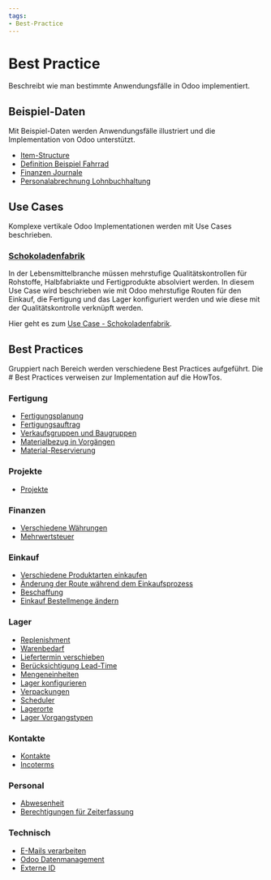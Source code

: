 ```yaml
---
tags:
- Best-Practice
---
```

# Best Practice

Beschreibt wie man bestimmte Anwendungsfälle in Odoo implementiert.

## Beispiel-Daten

Mit Beispiel-Daten werden Anwendungsfälle illustriert und die Implementation von Odoo unterstützt.

* [Item-Structure](Best-Practice-Item-Structure.md)
* [Definition Beispiel Fahrrad](Best-Practice-Definition-Beispiel-Fahrrad.md)
* [Finanzen Journale](Best-Practice-Finanzen-Journale.md)
* [Personalabrechnung Lohnbuchhaltung](Best-Practice-Lohnbuchhaltung.md)

## Use Cases

Komplexe vertikale Odoo Implementationen werden mit Use Cases beschrieben.

### [Schokoladenfabrik](Use-Case-Schokoladenfabrik.md)

In der Lebensmittelbranche müssen mehrstufige Qualitätskontrollen für Rohstoffe, Halbfabriakte und Fertigprodukte absolviert werden. In diesem Use Case wird beschrieben wie mit Odoo mehrstufige Routen für den Einkauf, die Fertigung und das Lager konfiguriert werden und wie diese mit der Qualitätskontrolle verknüpft werden.

Hier geht es zum [Use Case - Schokoladenfabrik](Use-Case-Schokoladenfabrik.md).

## Best Practices

Gruppiert nach Bereich werden verschiedene Best Practices aufgeführt. Die # Best Practices verweisen zur Implementation auf die HowTos.

### Fertigung

* [Fertigungsplanung](Best-Practice-Fertigungsplanung)
* [Fertigungsauftrag](Best-Practice-Fertigungsauftrag.md)
* [Verkaufsgruppen und Baugruppen](Best-Practice-Verkaufsgruppen-und-Baugruppen.md)
* [Materialbezug in Vorgängen](Best-Practice-Materialbezug-in-Vorgängen.md)
* [Material-Reservierung](Best-Practice-Material-Reservierung.md)

### Projekte

* [Projekte](Best-Practice-Projekte.md)

### Finanzen

* [Verschiedene Währungen](Best-Practice-Verschiedene-W%C3%A4hrungen.md)
* [Mehrwertsteuer](Best-Practice-Mehrwertsteuer.md)

### Einkauf

* [Verschiedene Produktarten einkaufen](Best-Practice-Verschiedene-Produktarten-einkaufen.md)
* [Änderung der Route während dem Einkaufsprozess](Best-Practice-%C3%84nderung-der-Route-w%C3%A4hrend-dem-Einkaufsprozess.md)
* [Beschaffung](Best-Practice-Beschaffung.md)
* [Einkauf Bestellmenge ändern](Best-Practice-Einkauf-Bestellmenge-ändern.md)

### Lager

* [Replenishment](Best-Practice-Replenishment.md)
* [Warenbedarf](Best-Practice-Warenbedarf.md)
* [Liefertermin verschieben](Best-Practice-Liefertermin-verschieben.md)
* [Berücksichtigung Lead-Time](Best-Practice-Ber%C3%BCcksichtigung-Lead-Time.md)
* [Mengeneinheiten](Best-Practice-Mengeneinheiten.md)
* [Lager konfigurieren](Best-Practice-Lager-konfigurieren.md)
* [Verpackungen](Best-Practice-Verpackungen.md)
* [Scheduler](Best-Practice-Scheduler.md)
* [Lagerorte](Best-Practice-Lagerorte.md)
* [Lager Vorgangstypen](Best-Practice-Lager-Vorgangstypen.md)

### Kontakte

* [Kontakte](Best-Practice-Kontakte.md)
* [Incoterms](Best-Practice-Incoterms.md)

### Personal

* [Abwesenheit](Best-Practice-Abwesenheit.md)
* [Berechtigungen für Zeiterfassung](Best-Practice-Berechtigungen-für-Zeiterfassung.md)

### Technisch

* [E-Mails verarbeiten](Best-Practice-E-Mails-verarbeiten.md)
* [Odoo Datenmanagement](Best-Practice-Odoo-Datenmanagement.md)
* [Externe ID](Best-Practice-Externe-ID.md)